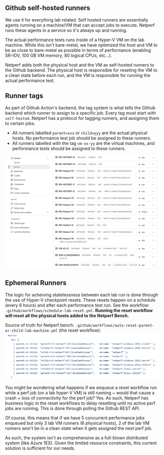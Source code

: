 ## Github self-hosted runners

We use it for everything lab related. Self hosted runners are essentially agents running on a machine/VM that can accept jobs to execute. Netperf runs these agents in a service so it's always up and running.

The actual performance tests runs inside of a Hyper-V VM on the lab machine.
While this isn't bare-metal, we have optimized the host and VM to be as close to bare-metal as possible in terms of performance (enabling SR-IOV, 100 GB VM memory, 80 logical CPUs, etc...).

Netperf adds both the physical host and the VM as self-hosted runners to the Github backend. The physical host is responsible for reseting the VM to a clean state before each run, and the VM is responsible for running the actual performance test.

## Runner tags

As part of Github Action's backend, the tag system is what tells the Github backend which runner to assign to a specific job. Every tag must start with `self-hosted`.
Netperf has a protocol for tagging runners, and assigning them to certain jobs.
- All runners labelled `parent=xxx` or `child=yyy` are the actual physical hosts. No performance test job should be assigned to these runners.
- All runners labelled with the tag `vm-xx-yy` are the virtual machines, and performance tests should be assigned to these runners.




![](internal/runner-table.png)

## Ephemeral Runners

The logic for acheiving statelessness between each lab run is done through the use of Hyper-V checkpoint resets. These resets happen on a schedule (every 6 hours) and after each performance test run. See the workflow: `.github/workflows/schedule-lab-reset.yml`. **Running the reset workflow will reset all the physical hosts added to the Netperf Bench.**

Source of truth for Netperf bench:  `.github/workflows/auto-reset-parent-or-child-lab-machine.yml` (the reset workflow):
![alt text](internal/image.png)

You might be wondering what happens if we enqueue a reset workflow run while a perf job (on a lab hyper-V VM)
is still
running ~ would that cause a crash + loss of connectivity for the perf job? Yes. As such, Netperf has business logic in
the reset workflows to delay resetting until no active perf jobs are running. This is done through polling the Github
REST API.

Of course, this means that if we have 5 concurrent performance jobs enqueued but only 3 lab VM runners (6 physical hosts),
2 of the lab VM runners won't be in a clean state when it gets assigned the next perf job.

As such, the system isn't as comprehensive as a full-blown distributed system (like Azure 1ES). Given the limited resource constraints, this current solution is sufficient for our needs.

